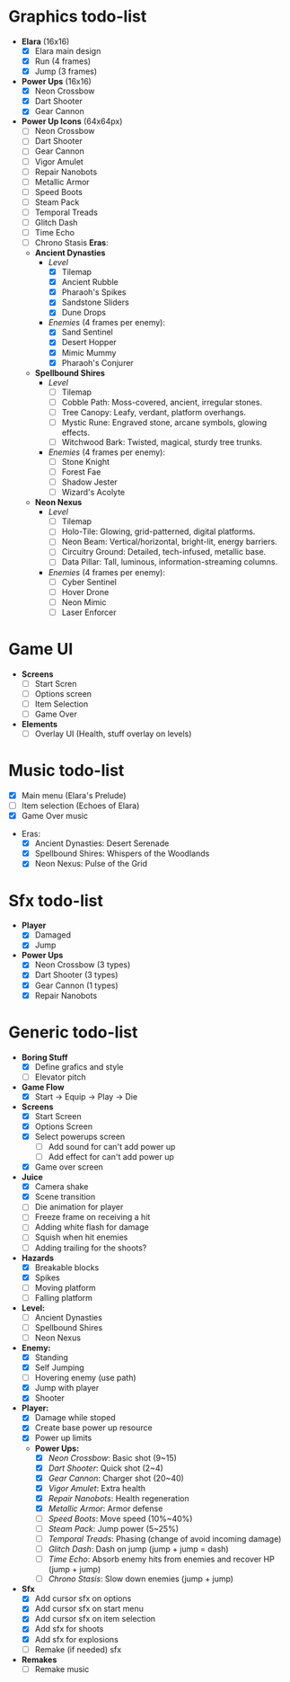 # Graphics todo-list

- **Elara** (16x16)
	- [x] Elara main design
	- [x] Run (4 frames)
	- [x] Jump (3 frames)
- **Power Ups** (16x16)
	- [x] Neon Crossbow
	- [x] Dart Shooter
	- [x] Gear Cannon
- **Power Up Icons** (64x64px)
	- [ ] Neon Crossbow
	- [ ] Dart Shooter
	- [ ] Gear Cannon
	- [ ] Vigor Amulet
	- [ ] Repair Nanobots
	- [ ] Metallic Armor
	- [ ] Speed Boots
	- [ ] Steam Pack
	- [ ] Temporal Treads
	- [ ] Glitch Dash
	- [ ] Time Echo
	- [ ] Chrono Stasis
 **Eras**:
	- **Ancient Dynasties**
		- _Level_
			- [x] Tilemap
			- [x] Ancient Rubble
			- [x] Pharaoh's Spikes
			- [x] Sandstone Sliders
			- [x] Dune Drops
		- _Enemies_ (4 frames per enemy):
			- [x] Sand Sentinel
			- [x] Desert Hopper
			- [x] Mimic Mummy
			- [x] Pharaoh's Conjurer
	- **Spellbound Shires**
		- _Level_
			- [ ] Tilemap
			- [ ] Cobble Path: Moss-covered, ancient, irregular stones.
			- [ ] Tree Canopy: Leafy, verdant, platform overhangs.
			- [ ] Mystic Rune: Engraved stone, arcane symbols, glowing effects.
			- [ ] Witchwood Bark: Twisted, magical, sturdy tree trunks.
		- _Enemies_ (4 frames per enemy):
			- [ ] Stone Knight
			- [ ] Forest Fae
			- [ ] Shadow Jester
			- [ ] Wizard's Acolyte
	- **Neon Nexus**
		- _Level_
			- [ ] Tilemap
			- [ ] Holo-Tile: Glowing, grid-patterned, digital platforms.
			- [ ] Neon Beam: Vertical/horizontal, bright-lit, energy barriers.
			- [ ] Circuitry Ground: Detailed, tech-infused, metallic base.
			- [ ] Data Pillar: Tall, luminous, information-streaming columns.
		- _Enemies_ (4 frames per enemy):
			- [ ] Cyber Sentinel
			- [ ] Hover Drone
			- [ ] Neon Mimic
			- [ ] Laser Enforcer

# Game UI

- **Screens**
	- [ ] Start Scren
	- [ ] Options screen
	- [ ] Item Selection
	- [ ] Game Over
- **Elements**
	- [ ] Overlay UI (Health, stuff overlay on levels)

# Music todo-list

- [x] Main menu (Elara's Prelude)
- [ ] Item selection (Echoes of Elara)
- [x] Game Over music
- Eras:
	- [x] Ancient Dynasties: Desert Serenade
	- [x] Spellbound Shires: Whispers of the Woodlands
	- [x] Neon Nexus: Pulse of the Grid

# Sfx todo-list

- **Player**
	- [x] Damaged
	- [x] Jump
- **Power Ups**
	- [x] Neon Crossbow (3 types)
	- [x] Dart Shooter (3 types)
	- [x] Gear Cannon (1 types)
	- [x] Repair Nanobots

# Generic todo-list

- **Boring Stuff**
	- [x] Define grafics and style
	- [ ] Elevator pitch
- **Game Flow**
	- [x] Start -> Equip -> Play -> Die
- **Screens**
	- [x] Start Screen
	- [x] Options Screen
	- [x] Select powerups screen
		- [ ] Add sound for can't add power up
		- [ ] Add effect for can't add power up
	- [x] Game over screen
- **Juice**
	- [x] Camera shake
	- [x] Scene transition
	- [ ] Die animation for player
	- [ ] Freeze frame on receiving a hit
	- [ ] Adding white flash for damage
	- [ ] Squish when hit enemies
	- [ ] Adding trailing for the shoots?
- **Hazards**
	- [x] Breakable blocks
	- [x] Spikes
	- [ ] Moving platform
	- [ ] Falling platform
- **Level:**
	- [ ] Ancient Dynasties
	- [ ] Spellbound Shires
	- [ ] Neon Nexus
- **Enemy:**
	- [x] Standing
	- [x] Self Jumping
	- [ ] Hovering enemy (use path)
	- [x] Jump with player
	- [x] Shooter
- **Player:**
	- [x] Damage while stoped
	- [x] Create base power up resource
	- [x] Power up limits
	- **Power Ups:**
		- [x] _Neon Crossbow_: Basic shot (9~15)
		- [x] _Dart Shooter_: Quick shot (2~4)
		- [x] _Gear Cannon_: Charger shot (20~40)
		- [x] _Vigor Amulet_: Extra health
		- [x] _Repair Nanobots_: Health regeneration
		- [x] _Metallic Armor_: Armor defense
		- [ ] _Speed Boots_: Move speed (10%~40%)
		- [ ] _Steam Pack_: Jump power (5~25%)
		- [ ] _Temporal Treads_: Phasing (change of avoid incoming damage)
		- [ ] _Glitch Dash_: Dash on jump (jump + jump = dash)
		- [ ] _Time Echo_: Absorb enemy hits from enemies and recover HP (jump + jump)
		- [ ] _Chrono Stasis_: Slow down enemies (jump + jump)
- **Sfx**
	- [x] Add cursor sfx on options
	- [x] Add cursor sfx on start menu
	- [x] Add cursor sfx on item selection
	- [x] Add sfx for shoots
	- [x] Add sfx for explosions
	- [ ] Remake (if needed) sfx
- **Remakes**
	- [ ] Remake music
